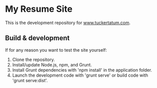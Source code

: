 # My Resume Site

This is the development repository for www.tuckertatum.com.

## Build & development

If for any reason you want to test the site yourself:

1. Clone the repository.
2. Install/update Node.js, npm, and Grunt.
3. Install Grunt dependencies with 'npm install' in the application folder.
4. Launch the development code with 'grunt serve' or build code with 'grunt serve:dist'.